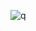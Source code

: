 ![q](https://user-images.githubusercontent.com/30501534/29234537-5b8a47ba-7f00-11e7-9acd-ea7b6ea80aeb.png)
